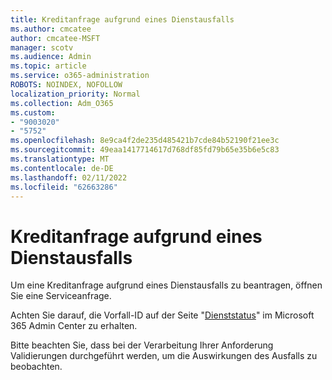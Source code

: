 ```yaml
---
title: Kreditanfrage aufgrund eines Dienstausfalls
ms.author: cmcatee
author: cmcatee-MSFT
manager: scotv
ms.audience: Admin
ms.topic: article
ms.service: o365-administration
ROBOTS: NOINDEX, NOFOLLOW
localization_priority: Normal
ms.collection: Adm_O365
ms.custom:
- "9003020"
- "5752"
ms.openlocfilehash: 8e9ca4f2de235d485421b7cde84b52190f21ee3c
ms.sourcegitcommit: 49eaa1417714617d768df85fd79b65e35b6e5c83
ms.translationtype: MT
ms.contentlocale: de-DE
ms.lasthandoff: 02/11/2022
ms.locfileid: "62663286"
---
```

# <a name="credit-request-due-to-a-service-outage"></a>Kreditanfrage aufgrund eines Dienstausfalls

Um eine Kreditanfrage aufgrund eines Dienstausfalls zu beantragen, öffnen Sie eine Serviceanfrage.

Achten Sie darauf, die Vorfall-ID auf der Seite "[Dienststatus](https://docs.microsoft.com/office365/enterprise/view-service-health)" im Microsoft 365 Admin Center zu erhalten.

Bitte beachten Sie, dass bei der Verarbeitung Ihrer Anforderung Validierungen durchgeführt werden, um die Auswirkungen des Ausfalls zu beobachten.
